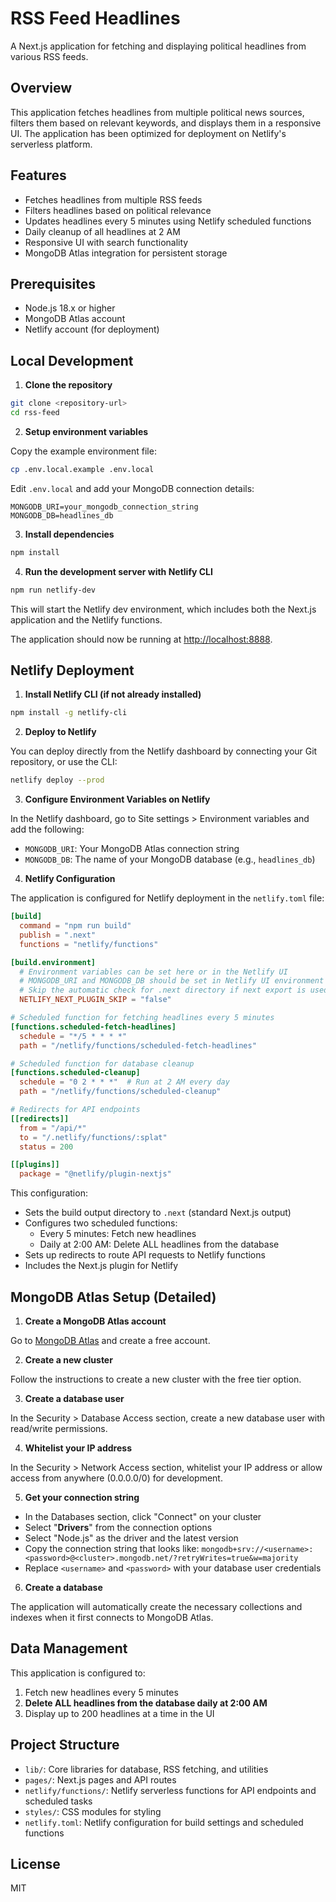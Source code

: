 # RSS Feed Headlines

A Next.js application for fetching and displaying political headlines from various RSS feeds.

## Overview

This application fetches headlines from multiple political news sources, filters them based on relevant keywords, and displays them in a responsive UI. The application has been optimized for deployment on Netlify's serverless platform.

## Features

- Fetches headlines from multiple RSS feeds
- Filters headlines based on political relevance
- Updates headlines every 5 minutes using Netlify scheduled functions
- Daily cleanup of all headlines at 2 AM
- Responsive UI with search functionality
- MongoDB Atlas integration for persistent storage

## Prerequisites

- Node.js 18.x or higher
- MongoDB Atlas account
- Netlify account (for deployment)

## Local Development

1. **Clone the repository**

```bash
git clone <repository-url>
cd rss-feed
```

2. **Setup environment variables**

Copy the example environment file:

```bash
cp .env.local.example .env.local
```

Edit `.env.local` and add your MongoDB connection details:

```
MONGODB_URI=your_mongodb_connection_string
MONGODB_DB=headlines_db
```

3. **Install dependencies**

```bash
npm install
```

4. **Run the development server with Netlify CLI**

```bash
npm run netlify-dev
```

This will start the Netlify dev environment, which includes both the Next.js application and the Netlify functions.

The application should now be running at [http://localhost:8888](http://localhost:8888).

## Netlify Deployment

1. **Install Netlify CLI (if not already installed)**

```bash
npm install -g netlify-cli
```

2. **Deploy to Netlify**

You can deploy directly from the Netlify dashboard by connecting your Git repository, or use the CLI:

```bash
netlify deploy --prod
```

3. **Configure Environment Variables on Netlify**

In the Netlify dashboard, go to Site settings > Environment variables and add the following:

- `MONGODB_URI`: Your MongoDB Atlas connection string
- `MONGODB_DB`: The name of your MongoDB database (e.g., `headlines_db`)

4. **Netlify Configuration**

The application is configured for Netlify deployment in the `netlify.toml` file:

```toml
[build]
  command = "npm run build"
  publish = ".next"
  functions = "netlify/functions"

[build.environment]
  # Environment variables can be set here or in the Netlify UI
  # MONGODB_URI and MONGODB_DB should be set in Netlify UI environment variables
  # Skip the automatic check for .next directory if next export is used
  NETLIFY_NEXT_PLUGIN_SKIP = "false"

# Scheduled function for fetching headlines every 5 minutes
[functions.scheduled-fetch-headlines]
  schedule = "*/5 * * * *"
  path = "/netlify/functions/scheduled-fetch-headlines"

# Scheduled function for database cleanup
[functions.scheduled-cleanup]
  schedule = "0 2 * * *"  # Run at 2 AM every day
  path = "/netlify/functions/scheduled-cleanup"

# Redirects for API endpoints
[[redirects]]
  from = "/api/*"
  to = "/.netlify/functions/:splat"
  status = 200

[[plugins]]
  package = "@netlify/plugin-nextjs"
```

This configuration:
- Sets the build output directory to `.next` (standard Next.js output)
- Configures two scheduled functions:
  - Every 5 minutes: Fetch new headlines
  - Daily at 2:00 AM: Delete ALL headlines from the database
- Sets up redirects to route API requests to Netlify functions
- Includes the Next.js plugin for Netlify

## MongoDB Atlas Setup (Detailed)

1. **Create a MongoDB Atlas account**

Go to [MongoDB Atlas](https://www.mongodb.com/cloud/atlas) and create a free account.

2. **Create a new cluster**

Follow the instructions to create a new cluster with the free tier option.

3. **Create a database user**

In the Security > Database Access section, create a new database user with read/write permissions.

4. **Whitelist your IP address**

In the Security > Network Access section, whitelist your IP address or allow access from anywhere (0.0.0.0/0) for development.

5. **Get your connection string**

- In the Databases section, click "Connect" on your cluster
- Select "**Drivers**" from the connection options
- Select "Node.js" as the driver and the latest version
- Copy the connection string that looks like: `mongodb+srv://<username>:<password>@<cluster>.mongodb.net/?retryWrites=true&w=majority`
- Replace `<username>` and `<password>` with your database user credentials

6. **Create a database**

The application will automatically create the necessary collections and indexes when it first connects to MongoDB Atlas.

## Data Management

This application is configured to:

1. Fetch new headlines every 5 minutes
2. **Delete ALL headlines from the database daily at 2:00 AM**
3. Display up to 200 headlines at a time in the UI

## Project Structure

- `lib/`: Core libraries for database, RSS fetching, and utilities
- `pages/`: Next.js pages and API routes
- `netlify/functions/`: Netlify serverless functions for API endpoints and scheduled tasks
- `styles/`: CSS modules for styling
- `netlify.toml`: Netlify configuration for build settings and scheduled functions

## License

MIT